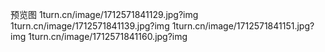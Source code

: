 预览图
1turn.cn/image/1712571841129.jpg?img
1turn.cn/image/1712571841139.jpg?img
1turn.cn/image/1712571841151.jpg?img
1turn.cn/image/1712571841160.jpg?img
